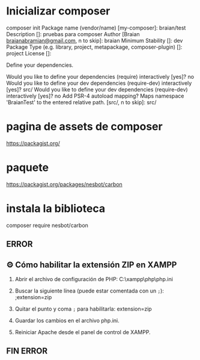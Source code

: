 # Inicializar composer

composer init
Package name (vendor/name) [my-composer]: braian/test
Description []: pruebas para composer
Author [Braian <braianabramian@gmail.com>, n to skip]: braian
Minimum Stability []: dev
Package Type (e.g. library, project, metapackage, composer-plugin) []: project
License []: 

Define your dependencies.

Would you like to define your dependencies (require) interactively [yes]? no
Would you like to define your dev dependencies (require-dev) interactively [yes]? src/
Would you like to define your dev dependencies (require-dev) interactively [yes]? no
Add PSR-4 autoload mapping? Maps namespace 'BraianTest' to the entered relative path. [src/, n to skip]: src/

# pagina de assets de composer
https://packagist.org/

# paquete
https://packagist.org/packages/nesbot/carbon

# instala la biblioteca
composer require nesbot/carbon

## ERROR ## 

## ⚙️ Cómo habilitar la extensión ZIP en XAMPP

1. Abrir el archivo de configuración de PHP:
   C:\\xampp\\php\\php.ini

2. Buscar la siguiente línea (puede estar comentada con un `;`):
   ;extension=zip

3. Quitar el punto y coma `;` para habilitarla:
   extension=zip

4. Guardar los cambios en el archivo php.ini.

5. Reiniciar Apache desde el panel de control de XAMPP.

## FIN ERROR

